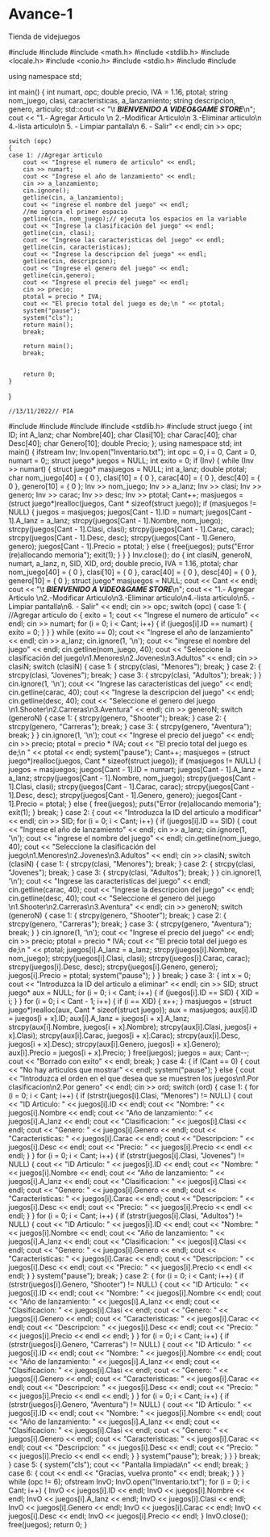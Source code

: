 # Avance-1
Tienda de videjuegos

#include <iostream>
#include <string>
#include <math.h>
#include <stdlib.h>
#include <locale.h>
#include <conio.h>
#include <stdio.h>
#include <cstring>
#include <cstdlib>

using namespace std;

int main()
{
    int  numart, opc;
    double precio, IVA = 1.16, ptotal;
    string nom_juego, clasi, caracteristicas, a_lanzamiento;
    string descripcion, genero, articulo;
    std::cout << "\t ***BIENVENIDO A VIDEO&GAME STORE***\n";
    cout << "1.- Agregar Articulo \n 2.-Modificar Articulo\n 3.-Eliminar articulo\n 4.-lista articulo\n 5. - Limpiar pantalla\n 6. - Salir" << endl;
    cin >> opc;

    switch (opc)
    {
    case 1: //Agregar articulo
        cout << "Ingrese el numero de articulo" << endl;
        cin >> numart;
        cout << "Ingrese el año de lanzamiento" << endl;
        cin >> a_lanzamiento;
        cin.ignore();
        getline(cin, a_lanzamiento);
        cout << "ingrese el nombre del juego" << endl;
        //me ignora el primer espacio
        getline(cin, nom_juego);// ejecuta los espacios en la variable
        cout << "Ingrese la clasificación del juego" << endl;
        getline(cin, clasi);
        cout << "Ingrese las caracteristicas del juego" << endl;
        getline(cin, caracteristicas);
        cout << "Ingrese la descripcion del juego" << endl;
        getline(cin, descripcion);
        cout << "Ingrese el genero del juego" << endl;
        getline(cin,genero);
        cout << "Ingrese el precio del juego" << endl;
        cin >> precio;
        ptotal = precio * IVA;
        cout << "El precio total del juego es de;\n " << ptotal;
        system("pause");
        system("cls");
        return main();
        break;

        return main();
        break;


        return 0;
    }
}

    
    //13/11/2022// PIA 
   #include <iostream>
#include <string>
#include <fstream>
#include <stdlib.h>
#include <cstring>
struct juego {
	int ID;
	int A_lanz;
	char Nombre[40];
	char Clasi[10];
	char Carac[40];
	char Desc[40];
	char Genero[10];
	double Precio;
};
using namespace std;
int main() {
	ifstream Inv;
	Inv.open("Inventario.txt");
	int opc = 0, i = 0, Cant = 0, numart = 0;;
	struct juego* juegos = NULL;
	int exito = 0;
	if (Inv) {
		while (Inv >> numart) {
			struct juego* masjuegos = NULL;
			int a_lanz;
			double ptotal;
			char nom_juego[40] = { 0 }, clasi[10] = { 0 }, carac[40] = { 0 }, desc[40] = { 0 }, genero[10] = { 0 };
			Inv >> nom_juego;
			Inv >> a_lanz;
			Inv >> clasi;
			Inv >> genero;
			Inv >> carac;
			Inv >> desc;
			Inv >> ptotal;
			Cant++;
			masjuegos = (struct juego*)realloc(juegos, Cant * sizeof(struct juego));
			if (masjuegos != NULL) {
				juegos = masjuegos;
				juegos[Cant - 1].ID = numart;
				juegos[Cant - 1].A_lanz = a_lanz;
				strcpy(juegos[Cant - 1].Nombre, nom_juego);
				strcpy(juegos[Cant - 1].Clasi, clasi);
				strcpy(juegos[Cant - 1].Carac, carac);
				strcpy(juegos[Cant - 1].Desc, desc);
				strcpy(juegos[Cant - 1].Genero, genero);
				juegos[Cant - 1].Precio = ptotal;
			}
			else {
				free(juegos);
				puts("Error (re)allocando memoria");
				exit(1);
			}
		}
	}
	Inv.close();
	do {
		int  clasiN, generoN, numart, a_lanz, n, SID, XID, ord;
		double precio, IVA = 1.16, ptotal;
		char nom_juego[40] = { 0 }, clasi[10] = { 0 }, carac[40] = { 0 }, desc[40] = { 0 }, genero[10] = { 0 };
		struct juego* masjuegos = NULL;
		cout << Cant << endl;
		cout << "\t ***BIENVENIDO A VIDEO&GAME STORE***\n";
		cout << "1.- Agregar Articulo \n2.-Modificar Articulo\n3.-Eliminar articulo\n4.-lista articulo\n5. - Limpiar pantalla\n6. - Salir" << endl;
		cin >> opc;
		switch (opc) {
		case 1: { //Agregar articulo
			do {
				exito = 1;
				cout << "Ingrese el numero de articulo" << endl;
				cin >> numart;
				for (i = 0; i < Cant; i++) {
					if (juegos[i].ID == numart) {
						exito = 0;
					}
				}
			} while (exito == 0);
			cout << "Ingrese el año de lanzamiento" << endl;
			cin >> a_lanz;
			cin.ignore(1, '\n');
			cout << "ingrese el nombre del juego" << endl;
			cin.getline(nom_juego, 40);
			cout << "Seleccione la clasificación del juego\n1.Menores\n2.Jovenes\n3.Adultos" << endl;
			cin >> clasiN;
			switch (clasiN) {
			case 1: {
				strcpy(clasi, "Menores");
				break;
			}
			case 2: {
				strcpy(clasi, "Jovenes");
				break;
			}
			case 3: {
				strcpy(clasi, "Adultos");
				break;
			}
			}
			cin.ignore(1, '\n');
			cout << "Ingrese las caracteristicas del juego" << endl;
			cin.getline(carac, 40);
			cout << "Ingrese la descripcion del juego" << endl;
			cin.getline(desc, 40);
			cout << "Seleccione el genero del juego \n1.Shooter\n2.Carreras\n3.Aventura" << endl;
			cin >> generoN;
			switch (generoN) {
			case 1: {
				strcpy(genero, "Shooter");
				break;
			}
			case 2: {
				strcpy(genero, "Carreras");
				break;
			}
			case 3: {
				strcpy(genero, "Aventura");
				break;
			}
			}
			cin.ignore(1, '\n');
			cout << "Ingrese el precio del juego" << endl;
			cin >> precio;
			ptotal = precio * IVA;
			cout << "El precio total del juego es de;\n " << ptotal << endl;
			system("pause");
			Cant++;
			masjuegos = (struct juego*)realloc(juegos, Cant * sizeof(struct juego));
			if (masjuegos != NULL) {
				juegos = masjuegos;
				juegos[Cant - 1].ID = numart;
				juegos[Cant - 1].A_lanz = a_lanz;
				strcpy(juegos[Cant - 1].Nombre, nom_juego);
				strcpy(juegos[Cant - 1].Clasi, clasi);
				strcpy(juegos[Cant - 1].Carac, carac);
				strcpy(juegos[Cant - 1].Desc, desc);
				strcpy(juegos[Cant - 1].Genero, genero);
				juegos[Cant - 1].Precio = ptotal;
			}
			else {
				free(juegos);
				puts("Error (re)allocando memoria");
				exit(1);
			}
			break;
		}
		case 2: {
			cout << "Introduzca la ID del articulo a modificar" << endl;
			cin >> SID;
			for (i = 0; i < Cant; i++) {
				if (juegos[i].ID == SID) {
					cout << "Ingrese el año de lanzamiento" << endl;
					cin >> a_lanz;
					cin.ignore(1, '\n');
					cout << "ingrese el nombre del juego" << endl;
					cin.getline(nom_juego, 40);
					cout << "Seleccione la clasificación del juego\n1.Menores\n2.Jovenes\n3.Adultos" << endl;
					cin >> clasiN;
					switch (clasiN) {
					case 1: {
						strcpy(clasi, "Menores");
						break;
					}
					case 2: {
						strcpy(clasi, "Jovenes");
						break;
					}
					case 3: {
						strcpy(clasi, "Adultos");
						break;
					}
					}
					cin.ignore(1, '\n');
					cout << "Ingrese las caracteristicas del juego" << endl;
					cin.getline(carac, 40);
					cout << "Ingrese la descripcion del juego" << endl;
					cin.getline(desc, 40);
					cout << "Seleccione el genero del juego \n1.Shooter\n2.Carreras\n3.Aventura" << endl;
					cin >> generoN;
					switch (generoN) {
					case 1: {
						strcpy(genero, "Shooter");
						break;
					}
					case 2: {
						strcpy(genero, "Carreras");
						break;
					}
					case 3: {
						strcpy(genero, "Aventura");
						break;
					}
					}
					cin.ignore(1, '\n');
					cout << "Ingrese el precio del juego" << endl;
					cin >> precio;
					ptotal = precio * IVA;
					cout << "El precio total del juego es de;\n " << ptotal;
					juegos[i].A_lanz = a_lanz;
					strcpy(juegos[i].Nombre, nom_juego);
					strcpy(juegos[i].Clasi, clasi);
					strcpy(juegos[i].Carac, carac);
					strcpy(juegos[i].Desc, desc);
					strcpy(juegos[i].Genero, genero);
					juegos[i].Precio = ptotal;
					system("pause");
				}
			}
			break;
		}
		case 3: {
			int x = 0;
			cout << "Introduzca la ID del articulo a eliminar" << endl;
			cin >> SID;
			struct juego* aux = NULL;
			for (i = 0; i < Cant; i++) {
				if (juegos[i].ID == SID) {
					XID = i;
				}
			}
			for (i = 0; i < Cant - 1; i++) {
				if (i == XID) {
					x++;
				}
				masjuegos = (struct juego*)realloc(aux, Cant * sizeof(struct juego));
				aux = masjuegos;
				aux[i].ID = juegos[i + x].ID;
				aux[i].A_lanz = juegos[i + x].A_lanz;
				strcpy(aux[i].Nombre, juegos[i + x].Nombre);
				strcpy(aux[i].Clasi, juegos[i + x].Clasi);
				strcpy(aux[i].Carac, juegos[i + x].Carac);
				strcpy(aux[i].Desc, juegos[i + x].Desc);
				strcpy(aux[i].Genero, juegos[i + x].Genero);
				aux[i].Precio = juegos[i + x].Precio;
			}
			free(juegos);
			juegos = aux;
			Cant--;
			cout << "Borrado con exito" << endl;
			break;
		}
		case 4: {
			if (Cant == 0) {
				cout << "No hay articulos que mostrar" << endl;
				system("pause");
			}
			else {
				cout << "Introduzca el orden en el que desea que se muestren los juegos\n1.Por clasificacion\n2.Por genero" << endl;
				cin >> ord;
				switch (ord) {
				case 1: {
					for (i = 0; i < Cant; i++) {
						if (strstr(juegos[i].Clasi, "Menores") != NULL) {
							cout << "ID Articulo: " << juegos[i].ID << endl;
							cout << "Nombre: " << juegos[i].Nombre << endl;
							cout << "Año de lanzamiento: " << juegos[i].A_lanz << endl;
							cout << "Clasificacion: " << juegos[i].Clasi << endl;
							cout << "Genero: " << juegos[i].Genero << endl;
							cout << "Caracteristicas: " << juegos[i].Carac << endl;
							cout << "Descripcion: " << juegos[i].Desc << endl;
							cout << "Precio: " << juegos[i].Precio << endl << endl;
						}
					}
					for (i = 0; i < Cant; i++) {
						if (strstr(juegos[i].Clasi, "Jovenes") != NULL) {
							cout << "ID Articulo: " << juegos[i].ID << endl;
							cout << "Nombre: " << juegos[i].Nombre << endl;
							cout << "Año de lanzamiento: " << juegos[i].A_lanz << endl;
							cout << "Clasificacion: " << juegos[i].Clasi << endl;
							cout << "Genero: " << juegos[i].Genero << endl;
							cout << "Caracteristicas: " << juegos[i].Carac << endl;
							cout << "Descripcion: " << juegos[i].Desc << endl;
							cout << "Precio: " << juegos[i].Precio << endl << endl;
						}
					}
					for (i = 0; i < Cant; i++) {
						if (strstr(juegos[i].Clasi, "Adultos") != NULL) {
							cout << "ID Articulo: " << juegos[i].ID << endl;
							cout << "Nombre: " << juegos[i].Nombre << endl;
							cout << "Año de lanzamiento: " << juegos[i].A_lanz << endl;
							cout << "Clasificacion: " << juegos[i].Clasi << endl;
							cout << "Genero: " << juegos[i].Genero << endl;
							cout << "Caracteristicas: " << juegos[i].Carac << endl;
							cout << "Descripcion: " << juegos[i].Desc << endl;
							cout << "Precio: " << juegos[i].Precio << endl << endl;
						}
					}
					system("pause");
					break;
				}
				case 2: {
					for (i = 0; i < Cant; i++) {
						if (strstr(juegos[i].Genero, "Shooter") != NULL) {
							cout << "ID Articulo: " << juegos[i].ID << endl;
							cout << "Nombre: " << juegos[i].Nombre << endl;
							cout << "Año de lanzamiento: " << juegos[i].A_lanz << endl;
							cout << "Clasificacion: " << juegos[i].Clasi << endl;
							cout << "Genero: " << juegos[i].Genero << endl;
							cout << "Caracteristicas: " << juegos[i].Carac << endl;
							cout << "Descripcion: " << juegos[i].Desc << endl;
							cout << "Precio: " << juegos[i].Precio << endl << endl;
						}
					}
					for (i = 0; i < Cant; i++) {
						if (strstr(juegos[i].Genero, "Carreras") != NULL) {
							cout << "ID Articulo: " << juegos[i].ID << endl;
							cout << "Nombre: " << juegos[i].Nombre << endl;
							cout << "Año de lanzamiento: " << juegos[i].A_lanz << endl;
							cout << "Clasificacion: " << juegos[i].Clasi << endl;
							cout << "Genero: " << juegos[i].Genero << endl;
							cout << "Caracteristicas: " << juegos[i].Carac << endl;
							cout << "Descripcion: " << juegos[i].Desc << endl;
							cout << "Precio: " << juegos[i].Precio << endl << endl;
						}
					}
					for (i = 0; i < Cant; i++) {
						if (strstr(juegos[i].Genero, "Aventura") != NULL) {
							cout << "ID Articulo: " << juegos[i].ID << endl;
							cout << "Nombre: " << juegos[i].Nombre << endl;
							cout << "Año de lanzamiento: " << juegos[i].A_lanz << endl;
							cout << "Clasificacion: " << juegos[i].Clasi << endl;
							cout << "Genero: " << juegos[i].Genero << endl;
							cout << "Caracteristicas: " << juegos[i].Carac << endl;
							cout << "Descripcion: " << juegos[i].Desc << endl;
							cout << "Precio: " << juegos[i].Precio << endl << endl;
						}
					}
					system("pause");
					break;
				}
				}
			}
			break;
		}
		case 5: {
			system("cls");
			cout << "Pantalla limpiada\n" << endl;
			break;
		}
		case 6: {
			cout << endl << "Gracias, vuelva pronto" << endl;
			break;
		}
		}
	} while (opc != 6);
	ofstream InvO;
	InvO.open("Inventario.txt");
	for (i = 0; i < Cant; i++) {
		InvO << juegos[i].ID << endl;
		InvO << juegos[i].Nombre << endl;
		InvO << juegos[i].A_lanz << endl;
		InvO << juegos[i].Clasi << endl;
		InvO << juegos[i].Genero << endl;
		InvO << juegos[i].Carac << endl;
		InvO << juegos[i].Desc << endl;
		InvO << juegos[i].Precio << endl;
	}
	InvO.close();
	free(juegos);
	return 0;
}
